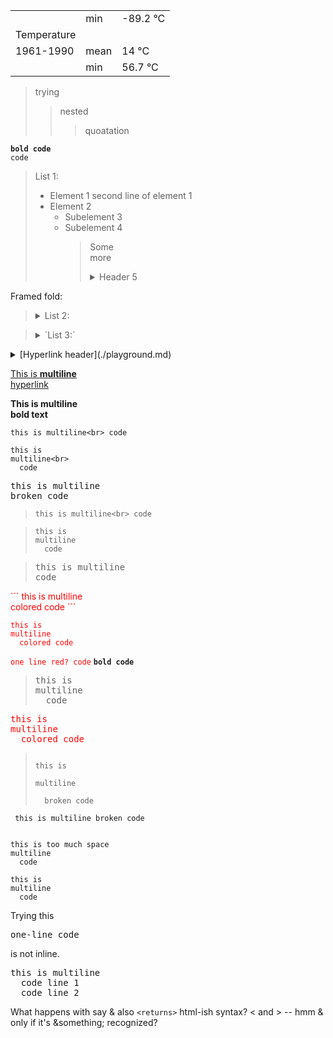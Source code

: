 


|             |       |          |
|-------------|-------|----------|
|             | min   | -89.2 °C |
| Temperature |       |          |
| 1961-1990   | mean  | 14 °C    |
|             | min   | 56.7 °C  |


> trying
> > nested
> > > quoatation

**`bold code`**<br>
`code`

> List 1:
> - Element 1
>   second line of element 1
> - Element 2
>   - Subelement 3
>   - Subelement 4
>     > Some<br>
>     > more
>     > <details><summary>Header 5</summary>
>     >
>     > - Subelem 6
>     > - Subelem 7
>     > </details>

Framed fold:

> <details><summary> List 2: </summary>
>
> - Element 1<br>
>   second line of element 1
> - Element 2
>   - Subelement 3
>   - Subelement 4
>     > Some<br>
>     > more
>     > <details><summary>Header 5</summary>
>     > 
>     > - Subelem 6
>     > - Subelem 7
>     > </details>
> </details>


> <details><summary> `List 3:` </summary>
>
> - Element 1
>   second line of element 1
> - Element 2<ul>
>   <li>Subelement 3</li>
>   <li>Subelement 4
>     >
>     > Some<br>
>     > more
>     > <details><summary>Header 5</summary>
>     >
>     > - Subelem 6
>     > - Subelem 7
>     > </details></li>
>   </ul>
> </details>


<details>
<summary> [Hyperlink header](./playground.md) </summary>

- [Hyperlink 1](../../test/test_md.ml#L19)
- [Hyperlink 2](../../test/test_md.ml#L23)
- [Hyperlink 3](../../test/test_md.ml#L8)
- [Hyperlink 4](../../test/test_md.expected#L23)
</details>

[This is
**multiline**<br>
hyperlink](../../test/test_md.expected#L23)

**This is
multiline<br>
bold text**

`this is
multiline<br>
  code`

```
this is
multiline<br>
  code
```

<span style="font-family: monospace">this is
multiline<br>
  broken code</span>

> `this is
> multiline<br>
>   code`

> ```
> this is
> multiline
>   code
> ```

> <span style="font-family: monospace">this is
> multiline<br>
>   code</span>



<span style="color: red">
```
this is
multiline<br>
  colored code
```
</span>


<span style="color: red">

```
this is
multiline
  colored code
```

</span>

<span style="color: red">`one line red? code`</span>
**`bold code`**

> <pre>
> this is
> multiline
>   code
> </pre>

<pre><span style="color: red">this is
multiline
  colored code
</span></pre>

> <code>
> this is<br>
> multiline<br>
>   broken code
> </code>

<code><pre>
this is
multiline
  broken code
</pre></code>

<pre><code>
this is too much space
multiline
  code
</code></pre>

<pre><code>this is
multiline
  code
</code></pre>

Trying this <pre>one-line code</pre> is not inline.

<span style="font-family: monospace">this is
multiline<br>
&nbsp;&nbsp;code line 1<br>
&nbsp; code line 2</span>

What happens with <returns> say & also `<returns>` html-ish syntax? &lt; and &gt; -- hmm &amp; only if it's &something; recognized?